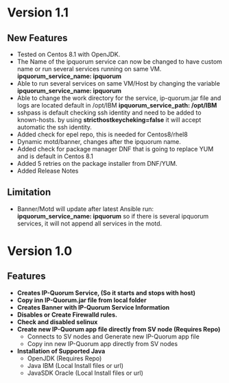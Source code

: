 # Version 1.1
## New Features
- Tested on Centos 8.1 with OpenJDK. 
- The Name of the ipquorum service can now be changed to have custom name or run several services running on same VM. **ipquorum_service_name: ipquorum**
- Able to run several services on same VM/Host by changing the variable **ipquorum_service_name: ipquorum**
- Able to change the work directory for the service, ip-quorum.jar file and logs are located default in /opt/IBM **ipquorum_service_path: /opt/IBM**
- sshpass is default checking ssh identity and need to be added to known-hosts. by using **stricthostkeycheking=false** it will accept automatic the ssh identity.
- Added check for epel repo, this is needed for Centos8/rhel8
- Dynamic motd/banner, changes after the ipquorum name. 
- Added check for package manager DNF that is going to replace YUM and is default in Centos 8.1
- Added 5 retries on the package installer from DNF/YUM. 
- Added Release Notes


## Limitation 
 - Banner/Motd will update after latest Ansible run: **ipquorum_service_name: ipquorum** so if there is several ipquorum services, it will not append all services in the motd. 



# Version 1.0

## Features

- **Creates IP-Quorum Service, (So it starts and stops with host)**
- **Copy inn IP-Quorum.jar file from local folder**
- **Creates Banner with IP-Quorum Service Information**
- **Disables or Create Firewalld rules.**
- **Check and disabled selinux**
- **Create new IP-Quorum app file directly from SV node (Requires Repo)**
    - Connects to SV nodes and Generate new IP-Quorum app file
    - Copy inn new IP-Quorum app directly from SV nodes
- **Installation of Supported Java**
     - OpenJDK (Requires Repo)
     - Java IBM (Local Install files or url)
     - JavaSDK Oracle (Local Install files or url)
